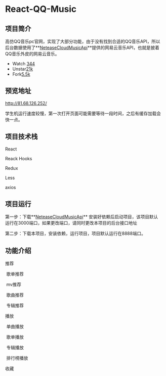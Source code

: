 # React-QQ-Music

## 项目简介

高仿QQ音乐pc官网，实现了大部分功能，由于没有找到合适的QQ音乐API，所以后台数据使用了**[NeteaseCloudMusicApi](https://github.com/Binaryify/NeteaseCloudMusicApi)**提供的网易云音乐API，也就是披着QQ音乐外皮的网易云音乐。

-  Watch [344](https://github.com/Binaryify/NeteaseCloudMusicApi/watchers)
-  Unstar[21k](https://github.com/Binaryify/NeteaseCloudMusicApi/stargazers)
-  Fork[5.5k](https://github.com/Binaryify/NeteaseCloudMusicApi/network/members)

[
  ](https://github.com/Binaryify/NeteaseCloudMusicApi)

## 预览地址

http://81.68.126.252/

学生机运行速度较慢，第一次打开页面可能需要等待一段时间，之后有缓存加载会快一点。

## 项目技术栈

React

Reack Hooks

Redux

Less

axios

## 项目运行

第一步：下载**[NeteaseCloudMusicApi](https://github.com/Binaryify/NeteaseCloudMusicApi)** 安装好依赖后启动项目，该项目默认运行在3000端口，如果更改端口，请同时更改本项目的后台接口地址

第二步：下载本项目，安装依赖，运行项目，项目默认运行在8888端口。

## 功能介绍

推荐

​	歌单推荐

​	mv推荐

​	歌曲推荐

​	专辑推荐

播放

​	单曲播放

​	歌单播放

​	专辑播放

​	排行榜播放	

收藏

